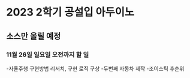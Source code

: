 # 2023 2학기 공설입 아두이노
## 소스만 올릴 예정
### 11월 26일 일요일 오전까지 할 일
-자율주행 구현방법 리서치, 구현 로직 구상
-두번째 자동차 제작
-조이스틱 후순위
